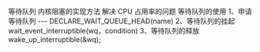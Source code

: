 等待队列
内核阻塞的实现方法
解决 CPU 占用率的问题
等待队列的使用
1、申请等待队列 --- DECLARE_WAIT_QUEUE_HEAD(name)
2、等待队列的挂起
wait_event_interruptible(wq，condition)
3、等待队列的释放
wake_up_interruptible(&wq);